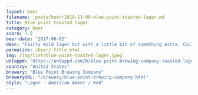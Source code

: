 ```yaml
---
layout: beer
filename: _posts/beer/2016-11-09-blue-point-toasted-lager.md
title: Blue point toasted lager
category: beer
score: 7.5
beer-date: "2017-06-02"
desc: "Fairly mild lager but with a little bit of something extra. Could be called an amber ale. Pretty solid all round"
permalink: /beer/:title.html
img: /img/list/blue-point-toasted-lager.jpeg
untappd: "https://untappd.com/b/blue-point-brewing-company-toasted-lager/5907"
country: "United States"
brewery: "Blue Point Brewing Company"
breweryURL: "/brewery/blue-point-brewing-company.html"
style: "Lager - American Amber / Red"
---
```

